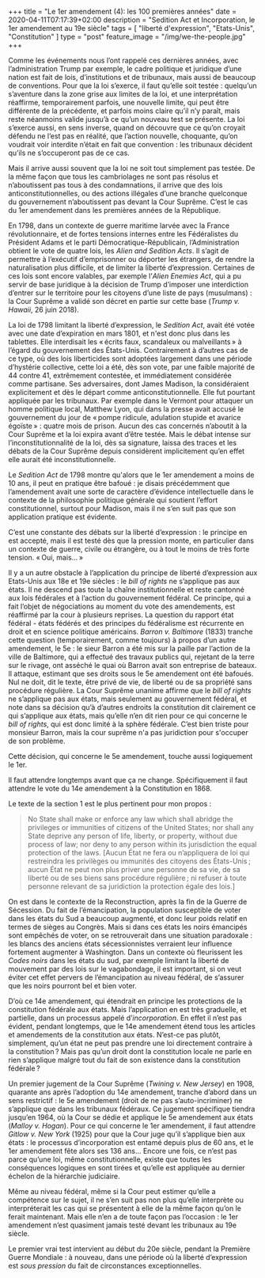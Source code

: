 +++
title = "Le 1er amendement (4): les 100 premières années"
date = 2020-04-11T07:17:39+02:00
description = "Sedition Act et Incorporation, le 1er amendement au 19e siècle"
tags = [ "liberté d'expression", "Etats-Unis", "Constitution" ]
type = "post"
feature_image = "/img/we-the-people.jpg"
+++

Comme les événements nous l’ont rappelé ces dernières années, avec l’administration Trump par exemple, le cadre politique et juridique d’une nation est fait de lois, d’institutions et de tribunaux, mais aussi de beaucoup de conventions. Pour que la loi s’exerce, il faut qu’elle soit testée : quelqu’un s’aventure dans la zone grise aux limites de la loi, et une interprétation réaffirme, temporairement parfois, une nouvelle limite, qui peut être différente de la précédente, et parfois moins claire qu’il n’y paraît, mais reste néanmoins valide jusqu’à ce qu’un nouveau test se présente. La loi s’exerce aussi, en sens inverse, quand on découvre que ce qu’on croyait défendu ne l’est pas en réalité, que l’action nouvelle, choquante, qu’on voudrait voir interdite n’était en fait que convention : les tribunaux décident qu’ils ne s’occuperont pas de ce cas.

Mais il arrive aussi souvent que la loi ne soit tout simplement pas testée. De la même façon que tous les cambriolages ne sont pas résolus et n’aboutissent pas tous à des condamnations, il arrive que des lois anticonstitutionnelles, ou des actions illégales d’une branche quelconque du gouvernement n’aboutissent pas devant la Cour Suprême. C’est le cas du 1er amendement dans les premières années de la République.

En 1798, dans un contexte de guerre maritime larvée avec la France révolutionnaire, et de fortes tensions internes entre les Fédéralistes du Président Adams et le parti Démocratique-Républicain, l’Administration obtient le vote de quatre lois, les _Alien and Sedition Acts_. Il s’agit de permettre à l’exécutif d’emprisonner ou déporter les étrangers, de rendre la naturalisation plus difficile, et de limiter la liberté d’expression. Certaines de ces lois sont encore valables, par exemple l’_Alien Enemies Act_, qui a pu servir de base juridique à la décision de Trump d’imposer une interdiction d’entrer sur le territoire pour les citoyens d’une liste de pays (musulmans) : la Cour Suprême a validé son décret en partie sur cette base (_Trump v. Hawaii_, 26 juin 2018).

La loi de 1798 limitant la liberté d’expression, le _Sedition Act_, avait été votée avec une date d’expiration en mars 1801, et n'est donc plus dans les tablettes. Elle interdisait les « écrits faux, scandaleux ou malveillants » à l’égard du gouvernement des États-Unis. Contrairement à d’autres cas de ce type, où des lois liberticides sont adoptées largement dans une période d’hystérie collective, cette loi a été, dès son vote, par une faible majorité de 44 contre 41, extrêmement contestée, et immédiatement considérée comme partisane. Ses adversaires, dont James Madison, la considéraient explicitement et dès le départ comme anticonstitutionnelle. Elle fut pourtant appliquée par les tribunaux. Par exemple dans le Vermont pour attaquer un homme politique local, Matthew Lyon, qui dans la presse avait accusé le gouvernement du jour de « pompe ridicule, adulation stupide et avarice égoïste » : quatre mois de prison. Aucun des cas concernés n’aboutit à la Cour Suprême et la loi expira avant d’être testée. Mais le débat intense sur l’inconstitutionnalité de la loi, dès sa signature, laissa des traces et les débats de la Cour Suprême depuis considèrent implicitement qu’en effet elle aurait été inconstitutionnelle.

Le _Sedition Act_ de 1798 montre qu'alors que le 1er amendement a moins de 10 ans, il peut en pratique être bafoué : je disais précédemment que l’amendement avait une sorte de caractère d’évidence intellectuelle dans le contexte de la philosophie politique générale qui soutient l’effort constitutionnel, surtout pour Madison, mais il ne s’en suit pas que son application pratique est évidente.

C’est une constante des débats sur la liberté d’expression : le principe en est accepté, mais il est testé dès que la pression monte, en particulier dans un contexte de guerre, civile ou étrangère, ou à tout le moins de très forte tension. « Oui, mais... »

Il y a un autre obstacle à l’application du principe de liberté d’expression aux Etats-Unis aux 18e et 19e siècles : le _bill of rights_ ne s’applique pas aux états. Il ne descend pas toute la chaîne institutionnelle et reste cantonné aux lois fédérales et à l’action du gouvernement fédéral. Ce principe, qui a fait l’objet de négociations au moment du vote des amendements, est réaffirmé par la cour à plusieurs reprises. La question du rapport état fédéral - états fédérés et des principes du fédéralisme est récurrente en droit et en science politique américains. _Barron v. Baltimore_ (1833) tranche cette question (temporairement, comme toujours) à propos d’un autre amendement, le 5e : le sieur Barron a été mis sur la paille par l’action de la ville de Baltimore, qui a effectué des travaux publics qui, rejetant de la terre sur le rivage, ont asséché le quai où Barron avait son entreprise de bateaux. Il attaque, estimant que ses droits sous le 5e amendement ont été bafoués. Nul ne doit, dit le texte, être privé de vie, de liberté ou de sa propriété sans procédure régulière. La Cour Suprême unanime affirme que le _bill of rights_ ne s’applique pas aux états, mais seulement au gouvernement fédéral, et note dans sa décision qu’à d’autres endroits la constitution dit clairement ce qui s’applique aux états, mais qu’elle n’en dit rien pour ce qui concerne le _bill of rights_, qui est donc limité à la sphère fédérale. C’est bien triste pour monsieur Barron, mais la cour suprême n'a pas juridiction pour s'occuper de son problème.

Cette décision, qui concerne le 5e amendement, touche aussi logiquement le 1er.

Il faut attendre longtemps avant que ça ne change. Spécifiquement il faut attendre le vote du 14e amendement à la Constitution en 1868.

Le texte de la section 1 est le plus pertinent pour mon propos :

> No State shall make or enforce any law which shall abridge the privileges or immunities of citizens of the United States; nor shall any State deprive any person of life, liberty, or property, without due process of law; nor deny to any person within its jurisdiction the equal protection of the laws. [Aucun État ne fera ou n’appliquera de loi qui restreindra les privilèges ou immunités des citoyens des États-Unis ; aucun État ne peut non plus priver une personne de sa vie, de sa liberté ou de ses biens sans procédure régulière ; ni refuser à toute personne relevant de sa juridiction la protection égale des lois.]

On est dans le contexte de la Reconstruction, après la fin de la Guerre de Sécession. Du fait de l’émancipation, la population susceptible de voter dans les états du Sud a beaucoup augmenté, et donc leur poids relatif en termes de sièges au Congrès. Mais si dans ces états les noirs émancipés sont empêchés de voter, on se retrouverait dans une situation paradoxale : les blancs des anciens états sécessionnistes verraient leur influence fortement augmenter à Washington. Dans un contexte où fleurissent les _Codes noirs_ dans les états du sud, par exemple limitant la liberté de mouvement par des lois sur le vagabondage, il est important, si on veut éviter cet effet pervers de l’émancipation au niveau fédéral, de s’assurer que les noirs pourront bel et bien voter.

D’où ce 14e amendement, qui étendrait en principe les protections de la constitution fédérale aux états. Mais l’application en est très graduelle, et partielle, dans un processus appelé d’_incorporation_. En effet il n’est pas évident, pendant longtemps, que le 14e amendement étend tous les articles et amendements de la constitution aux états. N’est-ce pas plutôt, simplement, qu’un état ne peut pas prendre une loi directement contraire à la constitution ? Mais pas qu’un droit dont la constitution locale ne parle en rien s’applique malgré tout du fait de son existence dans la constitution fédérale ?

Un premier jugement de la Cour Suprême (_Twining v. New Jersey_) en 1908, quarante ans après l’adoption du 14e amendement, tranche d’abord dans un sens restrictif : le 5e amendement (droit de ne pas s’auto-incriminer) ne s’applique que dans les tribunaux fédéraux. Ce jugement spécifique tiendra jusqu’en 1964, où la Cour se dédie et applique le 5e amendement aux états (_Malloy v. Hogan_). Pour ce qui concerne le 1er amendement, il faut attendre _Gitlow v. New York_ (1925) pour que la Cour juge qu’il s’applique bien aux états : le processus d’incorporation est entamé depuis plus de 60 ans, et le 1er amendement fête alors ses 136 ans... Encore une fois, ce n’est pas parce qu’une loi, même constitutionnelle, existe que toutes les conséquences logiques en sont tirées et qu’elle est appliquée au dernier échelon de la hiérarchie judiciaire.

Même au niveau fédéral, même si la Cour peut estimer qu’elle a compétence sur le sujet, il ne s’en suit pas non plus qu’elle interprète ou interpréterait les cas qui se présentent à elle de la même façon qu’on le ferait maintenant. Mais elle n’en a de toute façon pas l’occasion : le 1er amendement n’est quasiment jamais testé devant les tribunaux au 19e siècle.

Le premier vrai test intervient au début du 20e siècle, pendant la Première Guerre Mondiale : à nouveau, dans une période où la liberté d’expression est _sous pression_ du fait de circonstances exceptionnelles.
